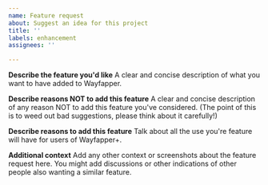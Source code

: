 ```yaml
---
name: Feature request
about: Suggest an idea for this project
title: ''
labels: enhancement
assignees: ''

---
```


**Describe the feature you'd like**
A clear and concise description of what you want to have added to Wayfapper.

**Describe reasons NOT to add this feature**
A clear and concise description of any reason NOT to add this feature you've considered. (The point of this is to weed out bad suggestions, please think about it carefully!)

**Describe reasons to add this feature**
Talk about all the use you're feature will have for users of Wayfapper+.

**Additional context**
Add any other context or screenshots about the feature request here. You might add discussions or other indications of other people also wanting a similar feature.
